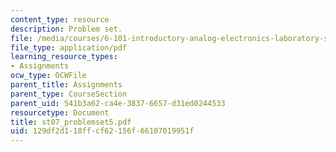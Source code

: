 ```yaml
---
content_type: resource
description: Problem set.
file: /media/courses/6-101-introductory-analog-electronics-laboratory-spring-2007/129df2d118ffcf62156f66107019951f_st07_problemset5.pdf
file_type: application/pdf
learning_resource_types:
- Assignments
ocw_type: OCWFile
parent_title: Assignments
parent_type: CourseSection
parent_uid: 541b3a62-ca4e-3837-6657-d31ed0244533
resourcetype: Document
title: st07_problemset5.pdf
uid: 129df2d1-18ff-cf62-156f-66107019951f
---
```

